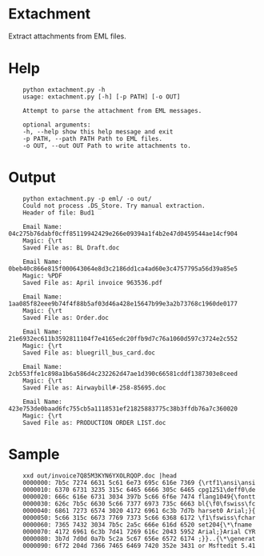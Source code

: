 Extachment
===========
Extract attachments from EML files.

Help
=========

        python extachment.py -h
        usage: extachment.py [-h] [-p PATH] [-o OUT]
        
        Attempt to parse the attachment from EML messages.
        
        optional arguments:
        -h, --help show this help message and exit
        -p PATH, --path PATH Path to EML files.
        -o OUT, --out OUT Path to write attachments to.

Output
=======

        python extachment.py -p eml/ -o out/
        Could not process .DS_Store. Try manual extraction.
        Header of file: Bud1
        
        Email Name: 04c275b76dabf0cff85119942429e266e09394a1f4b2e47d0459544ae14cf904
        Magic: {\rt
        Saved File as: BL Draft.doc
        
        Email Name: 0beb40c866e815f000643064e8d3c2186dd1ca4ad60e3c4757795a56d39a85e5
        Magic: %PDF
        Saved File as: April invoice 963536.pdf
        
        Email Name: 1aa085f82eee9b74f4f88b5af03d46a428e15647b99e3a2b73768c1960de0177
        Magic: {\rt
        Saved File as: Order.doc
        
        Email Name: 21e6932ec611b3592811104f7e4165edc20ffb9d7c76a1060d597c3724e2c552
        Magic: {\rt
        Saved File as: bluegrill_bus_card.doc
        
        Email Name: 2cb553ffe1c898a1b6a586d4c232262d47ae1d390c66581cddf1387303e8ceed
        Magic: {\rt
        Saved File as: Airwaybill#-258-85695.doc
        
        Email Name: 423e753de0baad6fc755cb5a1118531ef21825883775c38b3ffdb76a7c360020
        Magic: {\rt
        Saved File as: PRODUCTION ORDER LIST.doc

Sample
=======

        xxd out/invoice7Q85M3KYN6YXOLRQOP.doc |head
        0000000: 7b5c 7274 6631 5c61 6e73 695c 616e 7369 {\rtf1\ansi\ansi
        0000010: 6370 6731 3235 315c 6465 6666 305c 6465 cpg1251\deff0\de
        0000020: 666c 616e 6731 3034 397b 5c66 6f6e 7474 flang1049{\fontt
        0000030: 626c 7b5c 6630 5c66 7377 6973 735c 6663 bl{\f0\fswiss\fc
        0000040: 6861 7273 6574 3020 4172 6961 6c3b 7d7b harset0 Arial;}{
        0000050: 5c66 315c 6673 7769 7373 5c66 6368 6172 \f1\fswiss\fchar
        0000060: 7365 7432 3034 7b5c 2a5c 666e 616d 6520 set204{\*\fname
        0000070: 4172 6961 6c3b 7d41 7269 616c 2043 5952 Arial;}Arial CYR
        0000080: 3b7d 7d0d 0a7b 5c2a 5c67 656e 6572 6174 ;}}..{\*\generat
        0000090: 6f72 204d 7366 7465 6469 7420 352e 3431 or Msftedit 5.41
